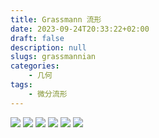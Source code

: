 ```yaml
---
title: Grassmann 流形
date: 2023-09-24T20:33:22+02:00
draft: false
description: null
slugs: grassmannian
categories:
    - 几何
tags: 
    - 微分流形
---
```


![](/DM1(1).jpg)
![](/DM1(2).jpg)
![](/DM1(3).jpg)
![](/DM1(4).jpg)
![](/DM1(5).jpg)
![](/DM1(6).jpg)